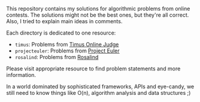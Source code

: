 This repository contains my solutions for algorithmic problems from online
contests. The solutions might not be the best ones, but they're all correct.
Also, I tried to explain main ideas in comments.

Each directory is dedicated to one resource:

- `timus`: Problems from [Timus Online Judge](http://acm.timus.ru/problemset.aspx?space=1&page=all)
- `projecteuler`: Problems from [Project Euler](http://projecteuler.net/problems)
- `rosalind`: Problems from [Rosalind](http://rosalind.info/problems/list-view/)

Please visit appropriate resource to find problem statements and more
information.

In a world dominated by sophisticated frameworks, APIs and eye-candy, we still
need to know things like O(n), algorithm analysis and data structures ;)
